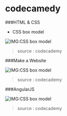 # codecamedy

###HTML & CSS
* CSS box model

![IMG:CSS box model](https://s3.amazonaws.com/codecademy-blog/assets/ae09140c.png)

> source : codecademy

###Make a Website

![IMG:CSS box model](https://s3.amazonaws.com/codecademy-content/courses/ltp/img/2/css-summary.png)

> source : codecademy

###AngularJS

![IMG:CSS box model](https://s3.amazonaws.com/codecademy-content/courses/ltp/img/2/css-summary.png)

> source : codecademy

